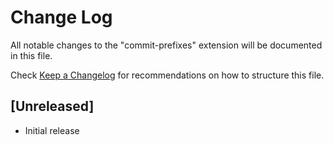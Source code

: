 # Change Log

All notable changes to the "commit-prefixes" extension will be documented in this file.

Check [Keep a Changelog](http://keepachangelog.com/) for recommendations on how to structure this file.

## [Unreleased]

- Initial release